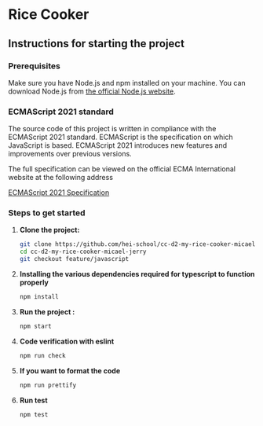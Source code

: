 # Rice Cooker

## Instructions for starting the project

### Prerequisites

Make sure you have Node.js and npm installed on your machine. You can download Node.js from [the official Node.js website](https://nodejs.org/).

### ECMAScript 2021 standard

The source code of this project is written in compliance with the ECMAScript 2021 standard. ECMAScript is the specification on which JavaScript is based. ECMAScript 2021 introduces new features and improvements over previous versions.

The full specification can be viewed on the official ECMA International website at the following address

[ECMAScript 2021 Specification](https://ecma-international.org/wp-content/uploads/ECMA-262_12th_edition_june_2021.pdf)

### Steps to get started

1. **Clone the project:**

   ```bash
   git clone https://github.com/hei-school/cc-d2-my-rice-cooker-micael-jerry.git
   cd cc-d2-my-rice-cooker-micael-jerry
   git checkout feature/javascript

2. **Installing the various dependencies required for typescript to function properly**

   ```bash
   npm install

3. **Run the project :**

   ```bash
   npm start

4. **Code verification with eslint**

    ```bash
    npm run check

5. **If you want to format the code**

    ```bash
    npm run prettify

6. **Run test**

   ```bash
   npm test
